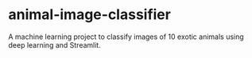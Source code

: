 # animal-image-classifier
A machine learning project to classify images of 10 exotic animals using deep learning and Streamlit.
